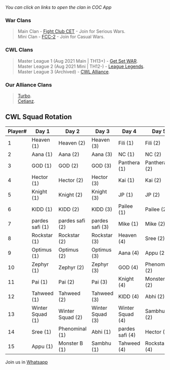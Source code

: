 _You can click on links to open the clan in COC App_

### War Clans
> Main Clan - [Fight Club CET](https://link.clashofclans.com/en?action=OpenClanProfile&tag=#PP0YPJL2) - Join for Serious Wars.  
  Mini Clan - [FCC-2](https://link.clashofclans.com/en?action=OpenClanProfile&tag=#290R2Q8LP) - Join for Casual Wars.  

### CWL Clans  
> Master League 1 (Aug 2021 Main | TH13+) - [Get Set WAR](https://link.clashofclans.com/en?action=OpenClanProfile&tag=#2PCRU82VU).  
  Master League 2 (Aug 2021 Mini | TH12-) - [League Legends](https://link.clashofclans.com/en?action=OpenClanProfile&tag=#2L8GPUJ0C).  
  Master League 3 (Archived) - [CWL Alliance](https://link.clashofclans.com/en?action=OpenClanProfile&tag=#2P92PP82L).  

### Our Alliance Clans
> [Turbo](https://link.clashofclans.com/en?action=OpenClanProfile&tag=#292QRGCUG).  
  [Cetianz](https://link.clashofclans.com/en?action=OpenClanProfile&tag=#Q2YUV9CJ).  

## CWL Squad Rotation
| Player# | Day 1            | Day 2            | Day 3            | Day 4            | Day 5          | Day 6          | Day 7                 |
| ------- | ---------------- | ---------------- | ---------------- | ---------------- | -------------- | -------------- | --------------------- |
| 1       | Heaven (1)       | Heaven (2)       | Heaven (3)       | Fili (1)         | Fili (2)       | Fili (3)       | Fili (4)              |
| 2       | Aana (1)         | Aana (2)         | Aana (3)         | NC (1)           | NC (2)         | NC (3)         | NC (4)                |
| 3       | GOD (1)          | GOD (2)          | GOD (3)          | Panthera (1)     | Panthera (2)   | Panthera (3)   | Panthera (4)          |
| 4       | Hector (1)       | Hector (2)       | Hector (3)       | Kai (1)          | Kai (2)        | Kai (3)        | Kai (4)               |
| 5       | Knight (1)       | Knight (2)       | Knight (3)       | JP (1)           | JP (2)         | JP (3)         | JP (4)                |
| 6       | KIDD (1)         | KIDD (2)         | KIDD (3)         | Pailee (1)       | Pailee (2)     | Pailee (3)     | Pailee (4)            |
| 7       | pardes safi (1)  | pardes safi (2)  | pardes safi (3)  | Mike (1)         | Mike (2)       | Mike (3)       | Mike (4)              |
| 8       | Rockstar (1)     | Rockstar (2)     | Rockstar (3)     | Heaven (4)       | Sree (2)       | Sree (3)       | Sree (4)              |
| 9       | Optimus (1)      | Optimus (2)      | Optimus (3)      | Aana (4)         | Appu (2)       | Appu (3)       | Appu (4)              |
| 10      | Zephyr (1)       | Zephyr (2)       | Zephyr (3)       | GOD (4)          | Phenominal (2) | Phenominal (3) | Phenominal (4)        |
| 11      | Pai (1)          | Pai (2)          | Pai (3)          | Knight (4)       | Monster B (2)  | Monster B (3)  | Monster B (4)         |
| 12      | Tahweed (1)      | Tahweed (2)      | Tahweed (3)      | KIDD (4)         | Abhi (2)       | Abhi (3)       | Abhi (4)              |
| 13      | Winter Squad (1) | Winter Squad (2) | Winter Squad (3) | Winter Squad (4) | Sambhu (2)     | Sambhu (3)     | Sambhu (4)            |
| 14      | Sree (1)         | Phenominal (1)   | Abhi (1)         | pardes safi (4)  | Hector (4)     | Optimus (4)    | Zephyr (4)            |
| 15      | Appu (1)         | Monster B (1)    | Sambhu (1)       | Tahweed (4)      | Rockstar (4)   | Pai (4)        | \--- 1 slot extra --- |


Join us in [Whatsapp](https://chat.whatsapp.com/EeZ8MdJnLyAJaVD7suoo3y)
